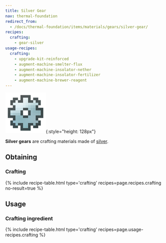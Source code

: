 ```yaml
---
title: Silver Gear
nav: thermal-foundation
redirect_from:
  - /docs/thermal-foundation/items/materials/gears/silver-gear/
recipes:
  crafting:
    - gear-silver
usage-recipes:
  crafting:
    - upgrade-kit-reinforced
    - augment-machine-smelter-flux
    - augment-machine-insolator-nether
    - augment-machine-insolator-fertilizer
    - augment-machine-brewer-reagent
---
```


![Silver gear](/assets/images/thermal-foundation/gear-silver.png){:style="height: 128px"}


**Silver gears** are crafting materials made of [silver](/docs/silver-ingot/).


Obtaining
---------

### Crafting
{% include recipe-table.html type='crafting' recipes=page.recipes.crafting no-result=true %}


Usage
-----

### Crafting ingredient
{% include recipe-table.html type='crafting' recipes=page.usage-recipes.crafting %}
